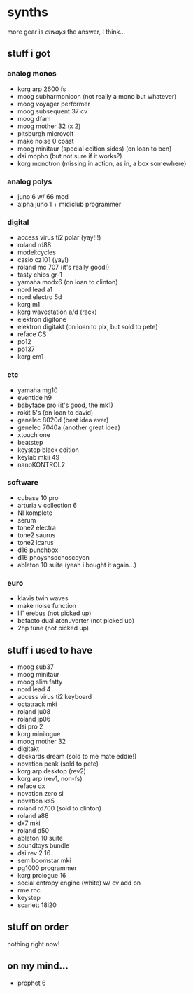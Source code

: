 # synths

more gear is _always_ the answer, I think...

## stuff i got

### analog monos

* korg arp 2600 fs
* moog subharmonicon (not really a mono but whatever)
* moog voyager performer
* moog subsequent 37 cv
* moog dfam
* moog mother 32 (x 2)
* pitsburgh microvolt
* make noise 0 coast
* moog minitaur (special edition sides) (on loan to ben)
* dsi mopho (but not sure if it works?)
* korg monotron (missing in action, as in, a box somewhere)

### analog polys

* juno 6 w/ 66 mod
* alpha juno 1 + midiclub programmer

### digital

* access virus ti2 polar (yay!!!)
* roland rd88
* model:cycles
* casio cz101 (yay!)
* roland mc 707 (it's really good!)
* tasty chips gr-1
* yamaha modx6 (on loan to clinton)
* nord lead a1
* nord electro 5d
* korg m1
* korg wavestation a/d (rack)
* elektron digitone
* elektron digitakt (on loan to pix, but sold to pete)
* reface CS
* po12
* po137
* korg em1

### etc

* yamaha mg10 
* eventide h9
* babyface pro (it's good, the mk1)
* rokit 5's (on loan to david)
* genelec 8020d (best idea ever)
* genelec 7040a (another great idea)
* xtouch one
* beatstep 
* keystep black edition
* keylab mkii 49
* nanoKONTROL2

### software

* cubase 10 pro
* arturia v collection 6
* NI komplete
* serum
* tone2 electra
* tone2 saurus
* tone2 icarus
* d16 punchbox
* d16 phoyshsochoscoyon
* ableton 10 suite (yeah i bought it again...)

### euro

* klavis twin waves
* make noise function
* lil' erebus (not picked up)
* befacto dual atenuverter (not picked up)
* 2hp tune (not picked up)

## stuff i used to have

* moog sub37
* moog minitaur
* moog slim fatty
* nord lead 4
* access virus ti2 keyboard
* octatrack mki
* roland ju08
* roland jp06
* dsi pro 2
* korg minilogue
* moog mother 32
* digitakt
* deckards dream (sold to me mate eddie!)
* novation peak (sold to pete)
* korg arp desktop (rev2)
* korg arp (rev1, non-fs)
* reface dx
* novation zero sl
* novation ks5
* roland rd700 (sold to clinton)
* roland a88
* dx7 mki
* roland d50
* ableton 10 suite
* soundtoys bundle
* dsi rev 2 16
* sem boomstar mki
* pg1000 programmer
* korg prologue 16
* social entropy engine (white) w/ cv add on
* rme rnc
* keystep
* scarlett 18i20

## stuff on order

nothing right now!

## on my mind...

* prophet 6
